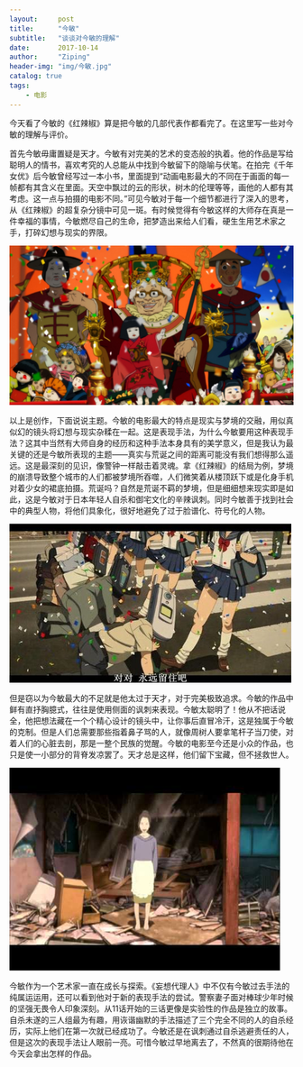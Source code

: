 ```yaml
---
layout:     post
title:      "今敏"
subtitle:   "谈谈对今敏的理解"
date:       2017-10-14
author:     "Ziping"
header-img: "img/今敏.jpg"
catalog: true
tags:
    - 电影
---
```


今天看了今敏的《红辣椒》算是把今敏的几部代表作都看完了。在这里写一些对今敏的理解与评价。

首先今敏毋庸置疑是天才。今敏有对完美的艺术的变态般的执着。他的作品是写给聪明人的情书，喜欢考究的人总能从中找到今敏留下的隐喻与伏笔。在拍完《千年女优》后今敏曾经写过一本小书，里面提到“动画电影最大的不同在于画面的每一帧都有其含义在里面。天空中飘过的云的形状，树木的伦理等等，画他的人都有其考虑。这一点与拍摄的电影不同。”可见今敏对于每一个细节都进行了深入的思考，从《红辣椒》的超复杂分镜中可见一斑。有时候觉得有今敏这样的大师存在真是一件幸福的事情，今敏燃尽自己的生命，把梦造出来给人们看，硬生生用艺术家之手，打碎幻想与现实的界限。

![dream](img/今敏1.jpg)

以上是创作，下面说说主题。今敏的电影最大的特点是现实与梦境的交融，用似真似幻的镜头将幻想与现实杂糅在一起。这是表现手法，为什么今敏要用这种表现手法？这其中当然有大师自身的经历和这种手法本身具有的美学意义，但是我认为最关键的还是今敏所表现的主题——真实与荒诞之间的距离可能没有我们想得那么遥远。这是最深刻的见识，像警钟一样敲击着灵魂。拿《红辣椒》的结局为例，梦境的崩溃导致整个城市的人们都被梦境所吞噬，人们微笑着从楼顶跃下或是化身手机对着少女的裙底拍摄。荒诞吗？自然是荒诞不羁的梦境，但是细细想来现实即是如此，这是今敏对于日本年轻人自杀和御宅文化的辛辣讽刺。同时今敏善于找到社会中的典型人物，将他们具象化，很好地避免了过于脸谱化、符号化的人物。

![dream](img/今敏2.jpeg)

但是窃以为今敏最大的不足就是他太过于天才，对于完美极致追求。今敏的作品中鲜有直抒胸臆式，往往是使用侧面的讽刺来表现。今敏太聪明了！他从不把话说全，他把想法藏在一个个精心设计的镜头中，让你事后直冒冷汗，这是独属于今敏的克制。但是人们总需要那些指着鼻子骂的人，就像周树人要拿笔杆子当刀使，对着人们的心脏去剖，那是一整个民族的觉醒。今敏的电影至今还是小众的作品，也只是使一小部分的背脊发凉罢了。天才总是这样，他们留下宝藏，但不拯救世人。

![dream](img/今敏3.jpg)

今敏作为一个艺术家一直在成长与探索。《妄想代理人》中不仅有今敏过去手法的纯属运运用，还可以看到他对于新的表现手法的尝试。警察妻子面对棒球少年时候的坚强无畏令人印象深刻。从11话开始的三话更像是实验性的作品是独立的故事。自杀未遂的三人组最为有趣，用诙谐幽默的手法描述了三个完全不同的人的自杀经历，实际上他们在第一次就已经成功了。今敏还是在讽刺通过自杀逃避责任的人，但是这次的表现手法让人眼前一亮。可惜今敏过早地离去了，不然真的很期待他在今天会拿出怎样的作品。